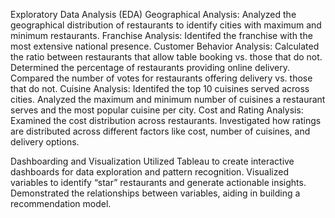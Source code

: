 Exploratory Data Analysis (EDA)
Geographical Analysis: Analyzed the geographical distribution of restaurants to identify cities with maximum and minimum restaurants.
Franchise Analysis: Identifed the franchise with the most extensive national presence.
Customer Behavior Analysis:
  Calculated the ratio between restaurants that allow table booking vs. those that do not.
  Determined the percentage of restaurants providing online delivery.
  Compared the number of votes for restaurants offering delivery vs. those that do not.
Cuisine Analysis:
  Identifed the top 10 cuisines served across cities.
  Analyzed the maximum and minimum number of cuisines a restaurant serves and the most popular cuisine per city.
Cost and Rating Analysis:
  Examined the cost distribution across restaurants.
  Investigated how ratings are distributed across different factors like cost, number of cuisines, and delivery options.

Dashboarding and Visualization
  Utilized Tableau to create interactive dashboards for data exploration and pattern recognition.
  Visualized variables to identify “star” restaurants and generate actionable insights.
  Demonstrated the relationships between variables, aiding in building a recommendation model.
